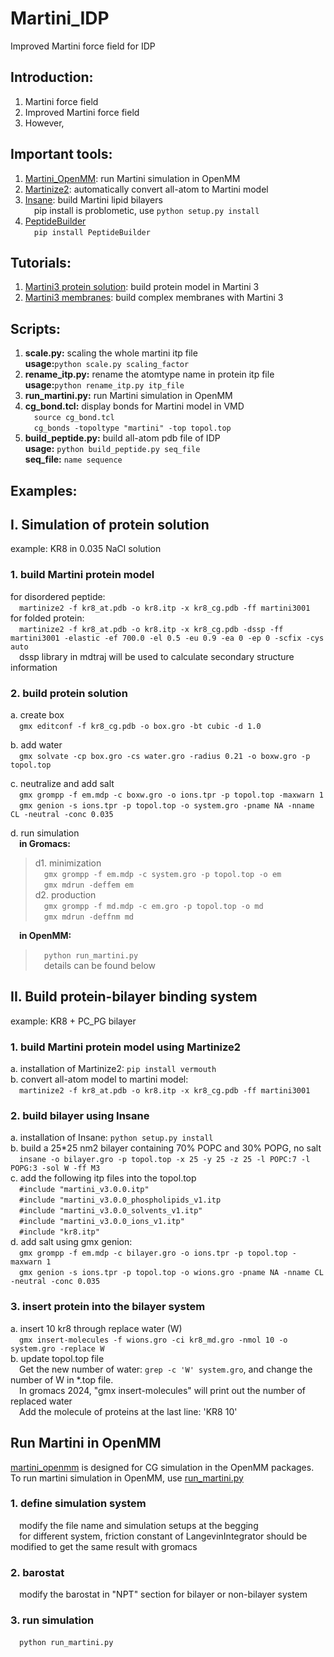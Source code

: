 # Martini_IDP
Improved Martini force field for IDP

## Introduction:   
1. Martini force field
2. Improved Martini force field
3. However,

## Important tools:   
1. [Martini_OpenMM](https://github.com/maccallumlab/martini_openmm): run Martini simulation in OpenMM   
2. [Martinize2](https://github.com/marrink-lab/vermouth-martinize): automatically convert all-atom to Martini model   
3. [Insane](https://github.com/Tsjerk/Insane): build Martini lipid bilayers   
&emsp;pip install is problometic, use ```python setup.py install```   
4. [PeptideBuilder](https://github.com/clauswilke/PeptideBuilder)   
&emsp;```pip install PeptideBuilder```   

## Tutorials:   
1. [Martini3 protein solution](http://cgmartini.nl/index.php/2021-martini-online-workshop/tutorials/564-2-proteins-basic-and-martinize-2): build protein model in Martini 3   
2. [Martini3 membranes](https://www.sciencedirect.com/science/article/pii/S0076687924000946?via%3Dihub#bib14): build complex membranes with Martini 3 

## Scripts:
1. **scale.py:** scaling the whole martini itp file   
**usage:**```python scale.py scaling_factor```
2. **rename_itp.py:** rename the atomtype name in protein itp file   
**usage:**```python rename_itp.py itp_file```   
3. **run_martini.py:** run Martini simulation in OpenMM   
4. **cg_bond.tcl:** display bonds for Martini model in VMD   
&emsp;```source cg_bond.tcl```   
&emsp;```cg_bonds -topoltype "martini" -top topol.top```   
5. **build_peptide.py:** build all-atom pdb file of IDP   
**usage:** ```python build_peptide.py seq_file```   
**seq_file:** ```name sequence```   

## Examples:
## I. Simulation of protein solution
example: KR8 in 0.035 NaCl solution   
### 1. build Martini protein model
for disordered peptide:   
&emsp;```martinize2 -f kr8_at.pdb -o kr8.itp -x kr8_cg.pdb -ff martini3001```   
for folded protein:   
&emsp;```martinize2 -f kr8_at.pdb -o kr8.itp -x kr8_cg.pdb -dssp -ff martini3001 -elastic -ef 700.0 -el 0.5 -eu 0.9 -ea 0 -ep 0 -scfix -cys auto```   
&emsp;dssp library in mdtraj will be used to calculate secondary structure information

### 2. build protein solution
a. create box   
&emsp;```gmx editconf -f kr8_cg.pdb -o box.gro -bt cubic -d 1.0```   

b. add water   
&emsp;```gmx solvate -cp box.gro -cs water.gro -radius 0.21 -o boxw.gro -p topol.top```   

c. neutralize and add salt   
&emsp;```gmx grompp -f em.mdp -c boxw.gro -o ions.tpr -p topol.top -maxwarn 1```   
&emsp;```gmx genion -s ions.tpr -p topol.top -o system.gro -pname NA -nname CL -neutral -conc 0.035```   

d. run simulation   
&emsp;**in Gromacs:**
>d1. minimization   
&emsp;```gmx grompp -f em.mdp -c system.gro -p topol.top -o em```   
&emsp;```gmx mdrun -deffem em```   
d2. production   
&emsp;```gmx grompp -f md.mdp -c em.gro -p topol.top -o md```   
&emsp;```gmx mdrun -deffnm md```   

&emsp;**in OpenMM:**
>&emsp;```python run_martini.py```   
&emsp;details can be found below

## II. Build protein-bilayer binding system   
example: KR8 + PC_PG bilayer   
### 1. build Martini protein model using Martinize2   
a. installation of Martinize2: ```pip install vermouth```   
b. convert all-atom model to martini model:   
&emsp;```martinize2 -f kr8_at.pdb -o kr8.itp -x kr8_cg.pdb -ff martini3001```   
   
### 2. build bilayer using Insane   
a. installation of Insane: ```python setup.py install```   
b. build a 25*25 nm2 bilayer containing 70% POPC and 30% POPG, no salt  
&emsp;```insane -o bilayer.gro -p topol.top -x 25 -y 25 -z 25 -l POPC:7 -l POPG:3 -sol W -ff M3```   
c. add the following itp files into the topol.top   
&emsp;```#include "martini_v3.0.0.itp"```   
&emsp;```#include "martini_v3.0.0_phospholipids_v1.itp```   
&emsp;```#include "martini_v3.0.0_solvents_v1.itp"```   
&emsp;```#include "martini_v3.0.0_ions_v1.itp"```   
&emsp;```#include "kr8.itp"```   
d. add salt using gmx genion:   
&emsp;```gmx grompp -f em.mdp -c bilayer.gro -o ions.tpr -p topol.top -maxwarn 1```   
&emsp;```gmx genion -s ions.tpr -p topol.top -o wions.gro -pname NA -nname CL -neutral -conc 0.035```   

### 3. insert protein into the bilayer system   
a. insert 10 kr8 through replace water (W)   
&emsp;```gmx insert-molecules -f wions.gro -ci kr8_md.gro -nmol 10 -o system.gro -replace W```   
b. update topol.top file   
&emsp;Get the new number of water: ```grep -c 'W' system.gro```, and change the number of W in *.top file.   
&emsp;In gromacs 2024, "gmx insert-molecules" will print out the number of replaced water   
&emsp;Add the molecule of proteins at the last line: 'KR8      10'   

## Run Martini in OpenMM   
[martini_openmm](https://github.com/maccallumlab/martini_openmm) is designed for CG simulation in the OpenMM packages.    
To run martini simulation in OpenMM, use [run_martini.py](script/run_martini.py)   
### 1. define simulation system   
&emsp;modify the file name and simulation setups at the begging   
&emsp;for different system, friction constant of LangevinIntegrator should be modified to get the same result with gromacs   
### 2. barostat   
&emsp;modify the barostat in "NPT" section for bilayer or non-bilayer system   
### 3. run simulation
&emsp;```python run_martini.py```   
